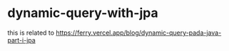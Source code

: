 # dynamic-query-with-jpa

this is related to https://ferry.vercel.app/blog/dynamic-query-pada-java-part-i-jpa
